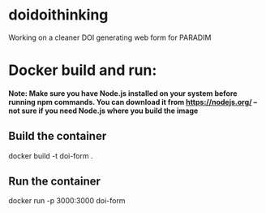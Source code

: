 # doidoithinking
Working on a cleaner DOI generating web form for PARADIM

# Docker build and run:

#### Note: Make sure you have Node.js installed on your system before running npm commands. You can download it from https://nodejs.org/ – not sure if you need Node.js where you build the image

## Build the container
docker build -t doi-form .

## Run the container
docker run -p 3000:3000 doi-form

